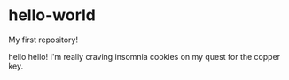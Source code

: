 # hello-world
My first repository!
 
 hello hello! I'm really craving insomnia cookies on my quest for the copper key.
